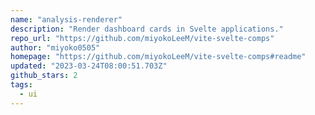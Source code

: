 ```yaml
---
name: "analysis-renderer"
description: "Render dashboard cards in Svelte applications."
repo_url: "https://github.com/miyokoLeeM/vite-svelte-comps"
author: "miyoko0505"
homepage: "https://github.com/miyokoLeeM/vite-svelte-comps#readme"
updated: "2023-03-24T08:00:51.703Z"
github_stars: 2
tags: 
  - ui
---
```

